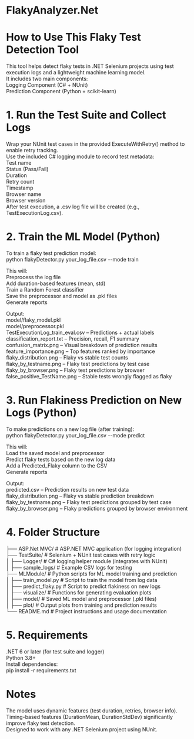 # FlakyAnalyzer.Net

# How to Use This Flaky Test Detection Tool
This tool helps detect flaky tests in .NET Selenium projects using test execution logs and a lightweight machine learning model.  
It includes two main components:  
Logging Component (C# + NUnit)  
Prediction Component (Python + scikit-learn)  

# 1. Run the Test Suite and Collect Logs
Wrap your NUnit test cases in the provided ExecuteWithRetry() method to enable retry tracking.  
Use the included C# logging module to record test metadata:  
Test name  
Status (Pass/Fail)  
Duration  
Retry count  
Timestamp  
Browser name  
Browser version  
After test execution, a .csv log file will be created (e.g., TestExecutionLog.csv).  

# 2. Train the ML Model (Python)
To train a flaky test prediction model:  
python flakyDetector.py your_log_file.csv --mode train  

This will:  
Preprocess the log file  
Add duration-based features (mean, std)  
Train a Random Forest classifier  
Save the preprocessor and model as .pkl files  
Generate reports   

Output:  
model/flaky_model.pkl  
model/preprocessor.pkl  
TestExecutionLog_train_eval.csv – Predictions + actual labels  
classification_report.txt – Precision, recall, F1 summary  
confusion_matrix.png – Visual breakdown of prediction results  
feature_importance.png – Top features ranked by importance  
flaky_distribution.png – Flaky vs stable test counts  
flaky_by_testname.png – Flaky test predictions by test case  
flaky_by_browser.png – Flaky test predictions by browser  
false_positive_TestName.png – Stable tests wrongly flagged as flaky  

# 3. Run Flakiness Prediction on New Logs (Python)
To make predictions on a new log file (after training):  
python flakyDetector.py your_log_file.csv --mode predict  

This will:  
Load the saved model and preprocessor  
Predict flaky tests based on the new log data  
Add a Predicted_Flaky column to the CSV  
Generate reports  

Output:  
predicted.csv – Prediction results on new test data  
flaky_distribution.png – Flaky vs stable prediction breakdown  
flaky_by_testname.png – Flaky test predictions grouped by test case  
flaky_by_browser.png – Flaky predictions grouped by browser environment  

# 4. Folder Structure
├── ASP.Net MVC/               # ASP.NET MVC application (for logging integration)  
├── TestSuite/                 # Selenium + NUnit test cases with retry logic  
│   ├── Logger/                # C# logging helper module (integrates with NUnit)  
│   ├── sample_logs/           # Example CSV logs for testing  
├── MLModule/                  # Python scripts for ML model training and prediction  
│   ├── train_model.py         # Script to train the model from log data  
│   ├── predict_flaky.py       # Script to predict flakiness on new logs  
│   ├── visualize/             # Functions for generating evaluation plots  
│   ├── model/                 # Saved ML model and preprocessor (.pkl files)  
│   ├── plot/                  # Output plots from training and prediction results  
└── README.md                  # Project instructions and usage documentation  


# 5. Requirements
.NET 6 or later (for test suite and logger)  
Python 3.8+  
Install dependencies:  
pip install -r requirements.txt  

# Notes
The model uses dynamic features (test duration, retries, browser info).  
Timing-based features (DurationMean, DurationStdDev) significantly improve flaky test detection.  
Designed to work with any .NET Selenium project using NUnit.  
